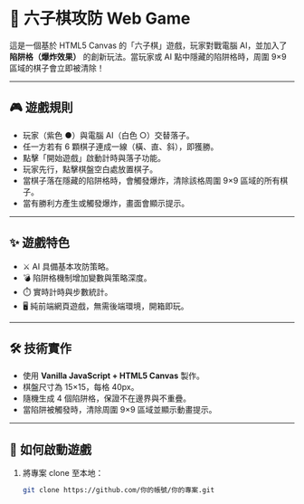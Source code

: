 # 🧠 六子棋攻防 Web Game

這是一個基於 HTML5 Canvas 的「六子棋」遊戲，玩家對戰電腦 AI，並加入了 **陷阱格（爆炸效果）** 的創新玩法。當玩家或 AI 點中隱藏的陷阱格時，周圍 9×9 區域的棋子會立即被清除！

---

## 🎮 遊戲規則

- 玩家（紫色 ●）與電腦 AI（白色 ○）交替落子。
- 任一方若有 6 顆棋子連成一線（橫、直、斜），即獲勝。
- 點擊「開始遊戲」啟動計時與落子功能。
- 玩家先行，點擊棋盤空白處放置棋子。
- 當棋子落在隱藏的陷阱格時，會觸發爆炸，清除該格周圍 9×9 區域的所有棋子。
- 當有勝利方產生或觸發爆炸，畫面會顯示提示。

---

## ✨ 遊戲特色

- ⚔️ AI 具備基本攻防策略。
- 💣 陷阱格機制增加變數與策略深度。
- ⏱️ 實時計時與步數統計。
- 🖥️ 純前端網頁遊戲，無需後端環境，開箱即玩。

---

## 🛠️ 技術實作

- 使用 **Vanilla JavaScript + HTML5 Canvas** 製作。
- 棋盤尺寸為 15×15，每格 40px。
- 隨機生成 4 個陷阱格，保證不在邊界與不重疊。
- 當陷阱被觸發時，清除周圍 9×9 區域並顯示動畫提示。

---

## 🚀 如何啟動遊戲

1. 將專案 clone 至本地：
   ```bash
   git clone https://github.com/你的帳號/你的專案.git
